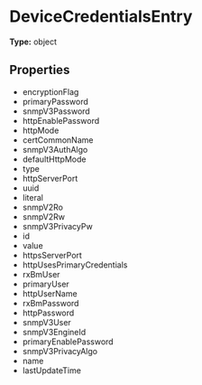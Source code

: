 # DeviceCredentialsEntry


**Type:** object

## Properties
* encryptionFlag
* primaryPassword
* snmpV3Password
* httpEnablePassword
* httpMode
* certCommonName
* snmpV3AuthAlgo
* defaultHttpMode
* type
* httpServerPort
* uuid
* literal
* snmpV2Ro
* snmpV2Rw
* snmpV3PrivacyPw
* id
* value
* httpsServerPort
* httpUsesPrimaryCredentials
* rxBmUser
* primaryUser
* httpUserName
* rxBmPassword
* httpPassword
* snmpV3User
* snmpV3EngineId
* primaryEnablePassword
* snmpV3PrivacyAlgo
* name
* lastUpdateTime
